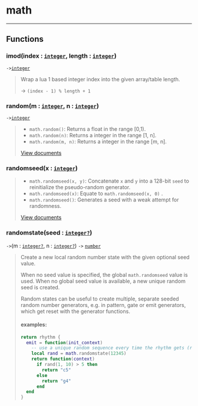 # math<a name="math"></a>  

---  
## Functions
### imod(index : [`integer`](../../API/builtins/integer.md), length : [`integer`](../../API/builtins/integer.md))<a name="imod"></a>
`->`[`integer`](../../API/builtins/integer.md)  

> Wrap a lua 1 based integer index into the given array/table length.
> 
> -> `(index - 1) % length + 1`
### random(m : [`integer`](../../API/builtins/integer.md), n : [`integer`](../../API/builtins/integer.md))<a name="random"></a>
`->`[`integer`](../../API/builtins/integer.md)  

> * `math.random()`: Returns a float in the range [0,1).
> * `math.random(n)`: Returns a integer in the range [1, n].
> * `math.random(m, n)`: Returns a integer in the range [m, n].
> 
> 
> [View documents](http://www.lua.org/manual/5.4/manual.html#pdf-math.random)
### randomseed(x : [`integer`](../../API/builtins/integer.md))<a name="randomseed"></a>
> * `math.randomseed(x, y)`: Concatenate `x` and `y` into a 128-bit `seed` to reinitialize the pseudo-random generator.
> * `math.randomseed(x)`: Equate to `math.randomseed(x, 0)` .
> * `math.randomseed()`: Generates a seed with a weak attempt for randomness.
> 
> 
> [View documents](http://www.lua.org/manual/5.4/manual.html#pdf-math.randomseed)
### randomstate(seed : [`integer`](../../API/builtins/integer.md)[`?`](../../API/builtins/nil.md))<a name="randomstate"></a>
`->`(m : [`integer`](../../API/builtins/integer.md)[`?`](../../API/builtins/nil.md), n : [`integer`](../../API/builtins/integer.md)[`?`](../../API/builtins/nil.md)) `->` [`number`](../../API/builtins/number.md)  

> Create a new local random number state with the given optional seed value.
> 
> When no seed value is specified, the global `math.randomseed` value is used.
> When no global seed value is available, a new unique random seed is created.
> 
> Random states can be useful to create multiple, separate seeded random number
> generators, e.g. in pattern, gate or emit generators, which get reset with the
> generator functions.
> 
> #### examples:
> 
> ```lua
> return rhythm {
>   emit = function(init_context)
>     -- use a unique random sequence every time the rhythm gets (re)triggered
>     local rand = math.randomstate(12345)
>     return function(context)
>       if rand(1, 10) > 5 then
>         return "c5"
>       else
>         return "g4"
>       end
>   end
> }
> ```  

